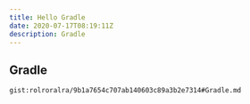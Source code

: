 ```yaml
---
title: Hello Gradle
date: 2020-07-17T08:19:11Z
description: Gradle
---
```


## Gradle
`gist:rolroralra/9b1a7654c707ab140603c89a3b2e7314#Gradle.md`
